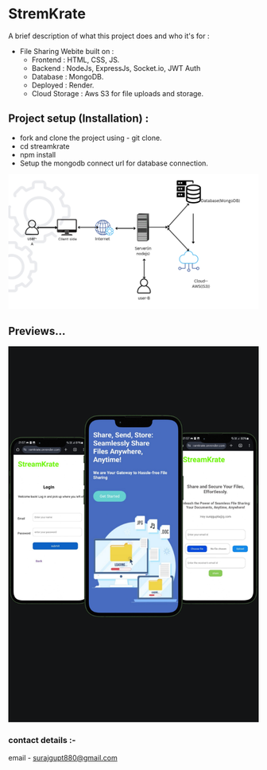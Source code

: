 
# StremKrate

 A brief description of what this project does and who it's for :

- File Sharing Webite built on :
  - Frontend : HTML, CSS, JS.
  - Backend  : NodeJs, ExpressJs, Socket.io, JWT Auth
  - Database : MongoDB.
  - Deployed : Render.
  - Cloud Storage : Aws S3 for file uploads and storage.

## Project setup (Installation) :
- fork and clone the project using - git clone.
- cd streamkrate
- npm install
- Setup the mongodb connect url for database connection.

![image_alt](https://github.com/surajgupt01/streamkrate/blob/358c76a3c5421ff2ac0b31673d5d20f49483c05c/Screenshot%202025-03-04%20214005.png)

## Previews...
![imgae_alt](https://github.com/surajgupt01/streamkrate/blob/77b3883ad3f04c5e72a0bae1e0b8044ab8abc44a/design.png)

### contact details :- 
  email - surajgupt880@gmail.com 
